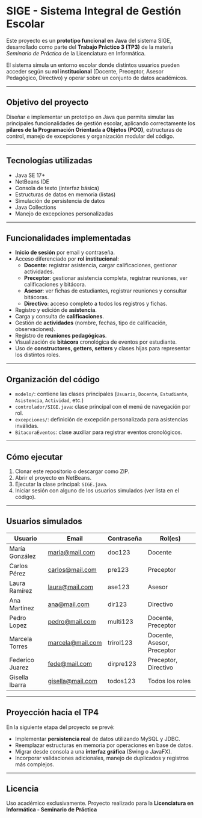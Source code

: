 # SIGE - Sistema Integral de Gestión Escolar

Este proyecto es un **prototipo funcional en Java** del sistema SIGE, desarrollado como parte del **Trabajo Práctico 3 (TP3)** de la materia *Seminario de Práctica* de la Licenciatura en Informática.

El sistema simula un entorno escolar donde distintos usuarios pueden acceder según su **rol institucional** (Docente, Preceptor, Asesor Pedagógico, Directivo) y operar sobre un conjunto de datos académicos.

---

## Objetivo del proyecto

Diseñar e implementar un prototipo en Java que permita simular las principales funcionalidades de gestión escolar, aplicando correctamente los **pilares de la Programación Orientada a Objetos (POO)**, estructuras de control, manejo de excepciones y organización modular del código.

---

##  Tecnologías utilizadas

- Java SE 17+
- NetBeans IDE
- Consola de texto (interfaz básica)
- Estructuras de datos en memoria (listas)
- Simulación de persistencia de datos
- Java Collections
- Manejo de excepciones personalizadas

---

##  Funcionalidades implementadas

- **Inicio de sesión** por email y contraseña.
- Acceso diferenciado por **rol institucional**:
  - **Docente**: registrar asistencia, cargar calificaciones, gestionar actividades.
  - **Preceptor**: gestionar asistencia completa, registrar reuniones, ver calificaciones y bitácora.
  - **Asesor**: ver fichas de estudiantes, registrar reuniones y consultar bitácoras.
  - **Directivo**: acceso completo a todos los registros y fichas.
- Registro y edición de **asistencia**.
- Carga y consulta de **calificaciones**.
- Gestión de **actividades** (nombre, fechas, tipo de calificación, observaciones).
- Registro de **reuniones pedagógicas**.
- Visualización de **bitácora** cronológica de eventos por estudiante.
- Uso de **constructores, getters, setters** y clases hijas para representar los distintos roles.

---

##  Organización del código

- `modelo/`: contiene las clases principales (`Usuario`, `Docente`, `Estudiante`, `Asistencia`, `Actividad`, etc.)
- `controlador/SIGE.java`: clase principal con el menú de navegación por rol.
- `excepciones/`: definición de excepción personalizada para asistencias inválidas.
- `BitacoraEventos`: clase auxiliar para registrar eventos cronológicos.

---

##  Cómo ejecutar

1. Clonar este repositorio o descargar como ZIP.
2. Abrir el proyecto en NetBeans.
3. Ejecutar la clase principal: `SIGE.java`.
4. Iniciar sesión con alguno de los usuarios simulados (ver lista en el código).

---

##  Usuarios simulados

| Usuario              | Email               | Contraseña | Rol(es)                    |
|----------------------|---------------------|------------|----------------------------|
| María González       | maria@mail.com      | doc123     | Docente                    |
| Carlos Pérez         | carlos@mail.com     | pre123     | Preceptor                  |
| Laura Ramírez        | laura@mail.com      | ase123     | Asesor                     |
| Ana Martínez         | ana@mail.com        | dir123     | Directivo                  |
| Pedro Lopez          | pedro@mail.com      | multi123   | Docente, Preceptor         |
| Marcela Torres       | marcela@mail.com    | trirol123  | Docente, Asesor, Preceptor |
| Federico Juarez      | fede@mail.com       | dirpre123  | Preceptor, Directivo       |
| Gisella Ibarra       | gisella@mail.com    | todos123   | Todos los roles            |

---

##  Proyección hacia el TP4

En la siguiente etapa del proyecto se prevé:
- Implementar **persistencia real** de datos utilizando MySQL y JDBC.
- Reemplazar estructuras en memoria por operaciones en base de datos.
- Migrar desde consola a una **interfaz gráfica** (Swing o JavaFX).
- Incorporar validaciones adicionales, manejo de duplicados y registros más complejos.

---

##  Licencia

Uso académico exclusivamente. Proyecto realizado para la **Licenciatura en Informática - Seminario de Práctica**

